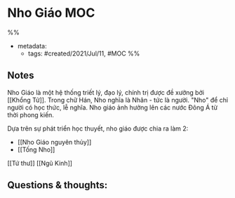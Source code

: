 # Nho Giáo MOC

%% 
- metadata:
	- tags: #created/2021/Jul/11, #MOC 
%%

## Notes
Nho Giáo là một hệ thống triết lý, đạo lý, chính trị được đề xưởng bởi [[Khổng Tử]]. Trong chữ Hán, Nho nghĩa là Nhân - tức là người. "Nho" để chỉ người có học thức, lễ nghĩa. Nho giáo ảnh hưởng lên các nước Đông Á từ thời phong kiến.

Dựa trên sự phát triển học thuyết, nho giáo được chia ra làm 2:
- [[Nho Giáo nguyên thủy]]
- [[Tống Nho]]

[[Tứ thư]]
[[Ngũ Kinh]]

## Questions & thoughts:

